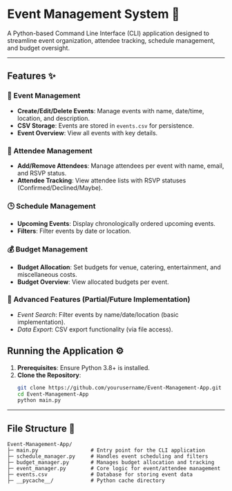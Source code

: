 # Event Management System 🎉

A Python-based Command Line Interface (CLI) application designed to streamline event organization, attendee tracking, schedule management, and budget oversight.

---

## Features ✨

### 📅 Event Management
- **Create/Edit/Delete Events**: Manage events with name, date/time, location, and description.
- **CSV Storage**: Events are stored in `events.csv` for persistence.
- **Event Overview**: View all events with key details.

### 👥 Attendee Management
- **Add/Remove Attendees**: Manage attendees per event with name, email, and RSVP status.
- **Attendee Tracking**: View attendee lists with RSVP statuses (Confirmed/Declined/Maybe).

### 🕒 Schedule Management
- **Upcoming Events**: Display chronologically ordered upcoming events.
- **Filters**: Filter events by date or location.

### 💰 Budget Management
- **Budget Allocation**: Set budgets for venue, catering, entertainment, and miscellaneous costs.
- **Budget Overview**: View allocated budgets per event.

### 🚀 Advanced Features (Partial/Future Implementation)
- *Event Search*: Filter events by name/date/location (basic implementation).
- *Data Export*: CSV export functionality (via file access).

## Running the Application ⚙️

1. **Prerequisites**: Ensure Python 3.8+ is installed.
2. **Clone the Repository**:
   ```bash
   git clone https://github.com/yourusername/Event-Management-App.git
   cd Event-Management-App
   python main.py

---

## File Structure 📂

```plaintext
Event-Management-App/
├─ main.py                 # Entry point for the CLI application
├─ schedule_manager.py     # Handles event scheduling and filters
├─ budget_manager.py       # Manages budget allocation and tracking
├─ event_manager.py        # Core logic for event/attendee management
├─ events.csv              # Database for storing event data
├─ __pycache__/            # Python cache directory